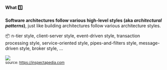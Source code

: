 <div id="title">

#### What :one:

</div>

<div id="body">

**Software architectures follow various high-level styles (aka _architectural patterns_)**, just like <trigger trigger="click" for="modal:archiStyles-buildingArchitectures">building architectures follow various architecture styles</trigger>.

<tip-box> 

:package: n-tier style, client-server style, event-driven style, transaction processing style, service-oriented style, pipes-and-filters style, message-driven style, broker style, ...

</tip-box>

<modal title="" id="modal:archiStyles-buildingArchitectures">

<img src="https://inspectapedia.com/exterior/ArchitectureStyles.jpg" /><br>
<sub>source: https://inspectapedia.com</sub>

</modal>

</div>

<div id="extras">
</div>

</div>
